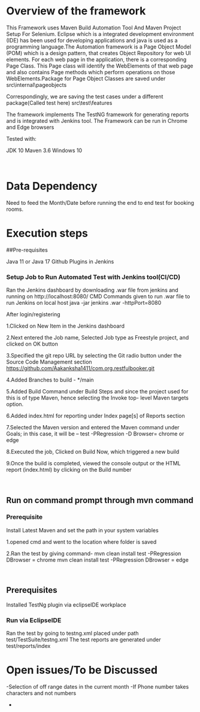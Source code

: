 # Overview of the framework

This Framework uses Maven Build Automation Tool And Maven Project Setup For Selenium. Eclipse which is a  integrated development environment (IDE) has been used for developing applications and java is used as a programming language.The Automation framework is a Page Object Model (POM) which is a design pattern,  that creates Object Repository for web UI elements.  For each web page in the application, there is a corresponding Page Class. This Page class will identify the WebElements of that web page and also contains Page methods which perform operations on those WebElements.Package for Page Object Classes are saved under 
src\internal\pageobjects

Correspondingly, we are saving the test cases under a different package(Called test here)
src\test\features

The framework implements The TestNG framework for generating reports and is integrated with Jenkins tool.
The Framework can be run in Chrome and Edge browsers

Tested with:

JDK 10
Maven 3.6
Windows 10

<br/>

# Data Dependency

Need to feed the Month/Date before running the end to end test for booking rooms.


# Execution steps

##Pre-requisites

Java 11 or Java 17
Github Plugins in Jenkins


###  Setup Job to Run Automated Test with Jenkins tool(CI/CD)
  Ran the Jenkins dashboard by downloading .war file from jenkins and running on  http://localhost:8080/
  CMD Commands given to run .war file to run Jenkins on local host
  java -jar jenkins .war -httpPort=8080
  
After login/registering 
  
1.Clicked on New Item in the Jenkins dashboard

2.Next entered the Job name, Selected Job type as Freestyle project, and clicked on OK button

3.Specified the git repo URL by selecting the Git radio button under the Source Code Management section           
https://github.com/Aakanksha1411/com.org.restfulbooker.git

4.Added Branches to build - */main

5.Added Build Command under Build Steps and since the project used for this is of type Maven, hence selecting the Invoke top- level Maven targets option.

6.Added index.html for reporting under Index page[s] of Reports section

7.Selected the Maven version and entered the Maven command under Goals;
 in this case, it will be – test -PRegression -D Browser= chrome or edge 
 
8.Executed the job, Clicked on Build Now, which  triggered a new build 

9.Once the build is completed, viewed the console output or the HTML report (index.html) by clicking on the Build number



<br/>

## Run on command prompt through mvn command


### Prerequisite

Install Latest Maven and set the path in your system variables


1.opened cmd and went to the location where folder is saved

2.Ran the test by giving command-
mvn clean install test -PRegression DBrowser = chrome
mvn clean install test -PRegression DBrowser = edge

<br/>

 

## Prerequisites

Installed TestNg plugin via eclipseIDE workplace

### Run via EclipseIDE

Ran the test by going to testng.xml placed under path test/TestSuite/testng.xml
The test reports are  generated under test/reports/index



# Open issues/To be Discussed


-Selection of off range dates in the current month
-If Phone number takes characters and not numbers


- 